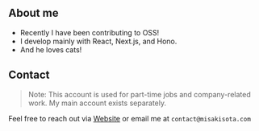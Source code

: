 ## About me

- Recently I have been contributing to OSS!
- I develop mainly with React, Next.js, and Hono.
- And he loves cats!

## Contact

> Note: This account is used for part-time jobs and company-related work. My main account exists separately.

Feel free to reach out via [Website](https://misakisota.com/contact) or email me at `contact@misakisota.com`
